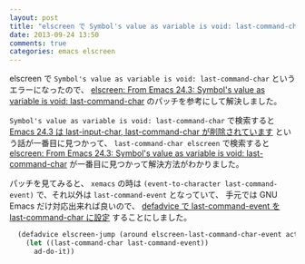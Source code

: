 ```yaml
---
layout: post
title: "elscreen で Symbol's value as variable is void: last-command-char"
date: 2013-09-24 13:50
comments: true
categories: emacs elscreen
---
```

elscreen で
`Symbol's value as variable is void: last-command-char`
というエラーになったので、
[elscreen: From Emacs 24.3: Symbol's value as variable is void: last-command-char](http://bugs.debian.org/cgi-bin/bugreport.cgi?bug=705436)
のパッチを参考にして解決しました。

<!--more-->

`Symbol's value as variable is void: last-command-char`
で検索すると
[Emacs 24.3 は last-input-char, last-command-char が削除されています](http://oku.edu.mie-u.ac.jp/~okumura/texwiki/?YaTeX)
という話が一番目に見つかって、
`last-command-char elscreen`
で検索すると
[elscreen: From Emacs 24.3: Symbol's value as variable is void: last-command-char](http://bugs.debian.org/cgi-bin/bugreport.cgi?bug=705436)
が一番目に見つかって解決方法がわかりました。

パッチを見てみると、
`xemacs`
の時は
`(event-to-character last-command-event)`
で、それ以外は
`last-command-event`
となっていて、
手元では GNU Emacs だけ対応出来れば良いので、
[defadvice で last-command-event を last-command-char に設定](https://github.com/znz/dot-emacs/commit/12599e870f9b1a5b4411ef875c3cb647ef3096dd)
することにしました。

```scheme
  (defadvice elscreen-jump (around elscreen-last-command-char-event activate)
    (let ((last-command-char last-command-event))
      ad-do-it))
```
